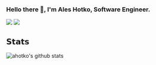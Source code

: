 ### Hello there 🖖, I'm Ales Hotko, Software Engineer.

[![](https://img.shields.io/badge/-@ahotko-%23181717?style=flat-square&logo=github)](https://github.com/ahotko)
[![](https://img.shields.io/badge/-Ales%20Hotko-blue?style=flat-square&logo=Linkedin&logoColor=white&link=https://www.linkedin.com/in/ales-hotko/)](https://www.linkedin.com/in/nick-chapsas/)

## 𝗦𝘁𝗮𝘁𝘀

![ahotko's github stats](https://github-readme-stats.vercel.app/api?username=ahotko&show_icons=true&theme=dracula)

